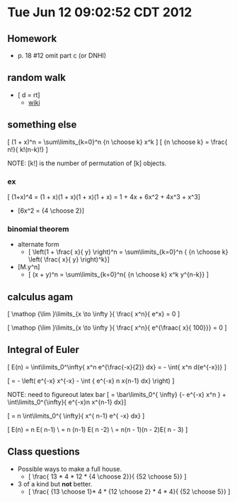 # Tue Jun 12 09:02:52 CDT 2012

## Homework 

* p. 18 #12 omit part c (or DNHI)

## random walk
* \[ d = rt\]
  * [wiki](http://en.wikipedia.org/wiki/Random_walk)

## something else
\[ (1 + x)^n = \sum\limits_{k=0}^n {n \choose k} x^k \]
\[ {n \choose k} = \frac{ n!}{ k!(n-k)!} \]

NOTE: \[k!\] is the number of permutation of \[k\] objects.

### ex

\[ (1+x)^4 = (1 + x)(1 + x)(1 + x)(1 + x) = 1 + 4x + 6x^2 + 4x^3 + x^3\]
* \[6x^2 = {4 \choose 2}\]

### binomial theorem
* alternate form
  * \[ \left(1 + \frac{ x}{ y} \right)^n = \sum\limits_{k=0}^n { {n \choose k} \left( \frac{ x}{ y} \right)^k}\]
* \[M.y^n\]
  * \[ (x + y)^n = \sum\limits_{k=0}^n{ {n \choose k} x^k y^{n-k}} \]

## calculus agam

\[ \mathop {\lim }\limits_{x \to \infty }{ \frac{ x^n}{ e^x} = 0 \]

\[ \mathop {\lim }\limits_{x \to \infty }{ \frac{ x^n}{ e^{\fraac{ x}{ 100}}} = 0 \]

## Integral of Euler

\[ E(n) = \int\limits_0^\infty{ x^n e^{\frac{-x}{2}} dx} = - \int{ x^n d(e^{-x})} \]

\[ = - \left( e^{-x} x^{-x} - \int { e^{-x} n x{n-1} dx} \right) \]

NOTE: need to figureout latex bar
\[ = \bar\limits_0^{ \infty} {- e^{-x} x^n } + \int\limits_0^{\infty}{ e^{-x}n x^{n-1} dx}\]

\[ = n \int\limits_0^{ \infty}{ x^{ n-1} e^{ -x} dx} \]


\[ E(n) = n E( n-1) \\ = n (n-1) E( n -2) \\ = n(n - 1)(n - 2)E( n - 3) \]

## Class questions

* Possible ways to make a full house.
  * \[ \frac{ 13 * 4 * 12 * {4 \choose 2}}{ {52 \choose 5}} \]
* 3 of a kind but **not** better.
  * \[ \frac{ {13 \choose 1}*  4 *  {12 \choose 2} * 4 * 4}{ {52 \choose 5}} \]
